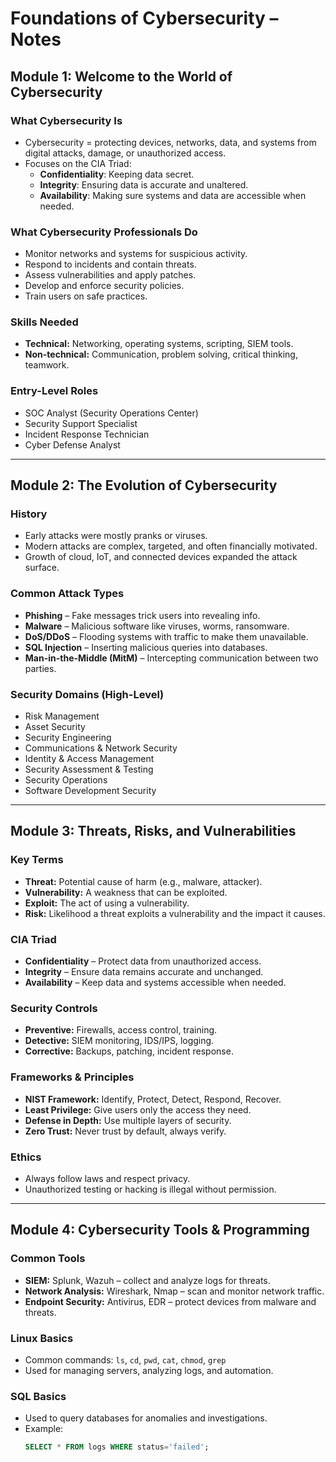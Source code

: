 # Foundations of Cybersecurity – Notes

## Module 1: Welcome to the World of Cybersecurity

### What Cybersecurity Is
- Cybersecurity = protecting devices, networks, data, and systems from digital attacks, damage, or unauthorized access.
- Focuses on the CIA Triad:
  - **Confidentiality**: Keeping data secret.
  - **Integrity**: Ensuring data is accurate and unaltered.
  - **Availability**: Making sure systems and data are accessible when needed.

### What Cybersecurity Professionals Do
- Monitor networks and systems for suspicious activity.
- Respond to incidents and contain threats.
- Assess vulnerabilities and apply patches.
- Develop and enforce security policies.
- Train users on safe practices.

### Skills Needed
- **Technical:** Networking, operating systems, scripting, SIEM tools.
- **Non-technical:** Communication, problem solving, critical thinking, teamwork.

### Entry-Level Roles
- SOC Analyst (Security Operations Center)
- Security Support Specialist
- Incident Response Technician
- Cyber Defense Analyst

---

## Module 2: The Evolution of Cybersecurity

### History
- Early attacks were mostly pranks or viruses.
- Modern attacks are complex, targeted, and often financially motivated.
- Growth of cloud, IoT, and connected devices expanded the attack surface.

### Common Attack Types
- **Phishing** – Fake messages trick users into revealing info.
- **Malware** – Malicious software like viruses, worms, ransomware.
- **DoS/DDoS** – Flooding systems with traffic to make them unavailable.
- **SQL Injection** – Inserting malicious queries into databases.
- **Man-in-the-Middle (MitM)** – Intercepting communication between two parties.

### Security Domains (High-Level)
- Risk Management
- Asset Security
- Security Engineering
- Communications & Network Security
- Identity & Access Management
- Security Assessment & Testing
- Security Operations
- Software Development Security

---

## Module 3: Threats, Risks, and Vulnerabilities

### Key Terms
- **Threat:** Potential cause of harm (e.g., malware, attacker).
- **Vulnerability:** A weakness that can be exploited.
- **Exploit:** The act of using a vulnerability.
- **Risk:** Likelihood a threat exploits a vulnerability and the impact it causes.

### CIA Triad
- **Confidentiality** – Protect data from unauthorized access.
- **Integrity** – Ensure data remains accurate and unchanged.
- **Availability** – Keep data and systems accessible when needed.

### Security Controls
- **Preventive:** Firewalls, access control, training.
- **Detective:** SIEM monitoring, IDS/IPS, logging.
- **Corrective:** Backups, patching, incident response.

### Frameworks & Principles
- **NIST Framework:** Identify, Protect, Detect, Respond, Recover.
- **Least Privilege:** Give users only the access they need.
- **Defense in Depth:** Use multiple layers of security.
- **Zero Trust:** Never trust by default, always verify.

### Ethics
- Always follow laws and respect privacy.
- Unauthorized testing or hacking is illegal without permission.

---

## Module 4: Cybersecurity Tools & Programming

### Common Tools
- **SIEM:** Splunk, Wazuh – collect and analyze logs for threats.
- **Network Analysis:** Wireshark, Nmap – scan and monitor network traffic.
- **Endpoint Security:** Antivirus, EDR – protect devices from malware and threats.

### Linux Basics
- Common commands: `ls`, `cd`, `pwd`, `cat`, `chmod`, `grep`
- Used for managing servers, analyzing logs, and automation.

### SQL Basics
- Used to query databases for anomalies and investigations.
- Example:  
  ```sql
  SELECT * FROM logs WHERE status='failed';
